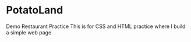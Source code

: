 # PotatoLand
Demo Restaurant Practice
This is for CSS and HTML practice where I build a simple web page
